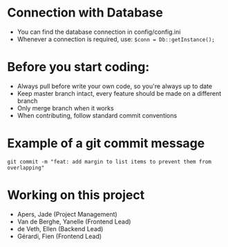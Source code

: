 # Connection with Database
- You can find the database connection in config/config.ini
- Whenever a connection is required, use: `$conn = Db::getInstance();`

# Before you start coding:
- Always pull before write your own code, so you're always up to date
- Keep master branch intact, every feature should be made on a different branch
- Only merge branch when it works
- When contributing, follow standard commit conventions

# Example of a git commit message
`git commit -m "feat: add margin to list items to prevent them from overlapping"`

# Working on this project
- Apers, Jade (Project Management)
- Van de Berghe, Yanelle (Frontend Lead)
- de Veth, Ellen (Backend Lead)
- Gérardi, Fien (Frontend Lead)
